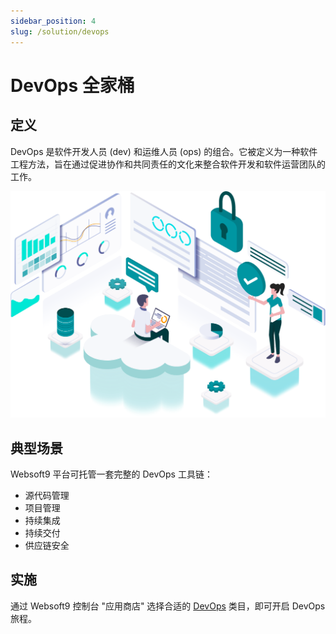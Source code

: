 ```yaml
---
sidebar_position: 4
slug: /solution/devops
---
```


# DevOps 全家桶

## 定义

DevOps 是软件开发人员 (dev) 和运维人员 (ops) 的组合。它被定义为一种软件工程方法，旨在通过促进协作和共同责任的文化来整合软件开发和软件运营团队的工作。

![](./assets/devops-feature-websoft9.png)

## 典型场景

Websoft9 平台可托管一套完整的 DevOps 工具链：

- 源代码管理
- 项目管理
- 持续集成
- 持续交付
- 供应链安全

## 实施

通过 Websoft9 控制台 "应用商店" 选择合适的 [DevOps](../apps#it-开发者) 类目，即可开启 DevOps 旅程。 
